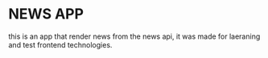 # NEWS APP

this is an app that render news from the news api, it was made for laeraning and test frontend technologies.
